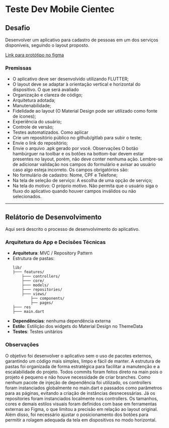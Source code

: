 # Teste Dev Mobile Cientec

## Desafio
Desenvolver um aplicativo para cadastro de pessoas em um dos serviços disponíveis, seguindo o layout proposto.

[Link para protótipo no figma](https://www.figma.com/proto/SjRzvgAi4EHBAnPXngrBnk/Teste-Dev-Mobile?type=design&node-id=1-2773&scaling=min-zoom&page-id=0%3A1&starting-point-node-id=1%3A2800&t=GV7ig0UZ4YBrXIGV-1)

### Premissas
- O aplicativo deve ser desenvolvido utilizando FLUTTER;
- O layout deve se adaptar à orientação vertical e horizontal do dispositivo.
O que será avaliado
- Organização e clareza de código;
- Arquitetura adotada;
- Manutenabilidade;
- Fidelidade ao layout (O Material Design pode ser utilizado como fonte de ícones);
- Experiência do usuário;
- Controle de versão;
- Testes automatizados.
Como aplicar
- Crie um repositório público no github/gitlab para subir o teste;
- Envie o link do repositório;
- Envie o arquivo .apk gerado por você.
Observações
O botão hambúrguer na toolbar e os botões na bottom-bar devem estar presentes no layout, porém, não
deve conter nenhuma ação.
Lembre-se de adicionar validação nos campos do formulário e avisar ao usuário caso algo esteja incorreto.
Os campos obrigatórios são:
- No formulário de cadastro: Nome, CPF e Telefone;
- Na tela de seleção de serviço: A escolha de uma opção de serviço;
- Na tela do motivo: O próprio motivo.
Não permita que o usuário siga o fluxo do aplicativo quando houver campos inválidos ou não selecionados.

--------------------------------------------------------------------

## Relátorio de Desenvolvimento
Aqui será descrito o processo de desenvolvimento do aplicativo.

### Arquitetura do App e Decisões Técnicas

- **Arquitetura**: MVC / Repository Pattern
- Estrutura de pastas:
    ```
    lib/
    ├─── features/
        ├─── controllers/
        ├─── core/
        ├─── models/
        ├─── repositories/
        ├─── views/
            ├── components/
            ├── pages/
    ├─── res
    ├─── main.dart
    ```
- **Dependências**: nenhuma dependência externa
- **Estilo**: Estilição dos widgets do Material Design no ThemeData
- **Testes**: Testes unitários

### Observações
O objetivo foi desenvolver o aplicativo sem o uso de pacotes externos, garantindo um código mais simples, limpo e fácil de manter. A estrutura de pastas foi organizada de forma estratégica para facilitar a manutenção e a escalabilidade do projeto.
Todos commits foram feitos direto na main pois o projeto é pequeno e não houve necessidade de criar branches.
Como nenhum pacote de injeção de dependência foi utilizado, os controllers foram instanciados globalmente no main.dart e passados como parâmetros para as páginas, evitando a criação de instâncias desnecessárias. Já os repositories foram instanciados localmente nos controllers.
Os tamanhos, cores e demais estilos visuais foram definidos com base em ferramentas externas ao Figma, o que limitou a precisão em relação ao layout original.
Além disso, foi necessário ajustar o posicionamento dos botões para permitir a rolagem adequada da tela em dispositivos no modo horizontal.
